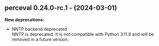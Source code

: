 ## perceval 0.24.0-rc.1 - (2024-03-01)

**New deprecations:**

 * NNTP backend deprecated\
   NNTP is deprecated. It is not compatible with Python 3.11.8 and will
   be removed in a future version.


